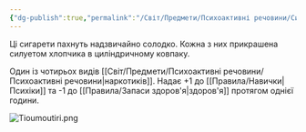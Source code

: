 ```yaml
---
{"dg-publish":true,"permalink":"/Світ/Предмети/Психоактивні речовини/Сигарети Тіумутірі/"}
---
```


Ці сигарети пахнуть надзвичайно солодко. Кожна з них прикрашена силуетом хлопчика в циліндричному ковпаку.

Один із чотирьох видів [[Світ/Предмети/Психоактивні речовини/Психоактивні речовини\|наркотиків]]. Надає +1 до [[Правила/Навички\|Психіки]] та -1 до [[Правила/Запаси здоров'я\|здоров'я]] протягом однієї години.

![Tioumoutiri.png](/img/user/imgs/Tioumoutiri.png)